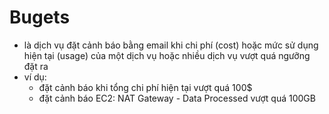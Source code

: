 # Bugets

- là dịch vụ đặt cảnh báo bằng email khi chi phí (cost) hoặc mức sử dụng hiện tại (usage) của một dịch vụ hoặc nhiều dịch vụ vượt quá ngưỡng đặt ra
- ví dụ:
  - đặt cảnh báo khi tổng chi phí hiện tại vượt quá 100$
  - đặt cảnh báo EC2: NAT Gateway - Data Processed vượt quá 100GB

